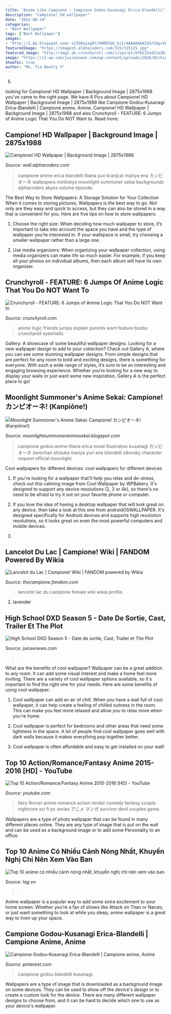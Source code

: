 ```yaml
---
title: "Anime Like Campione : Campione Godou-kusanagi Erica-blandelli"
description: "Campione! hd wallpaper"
date: "2022-08-24"
categories:
- "Best Wallpaper"
tags: ["Best Wallpaper"]
images:
- "http://1.bp.blogspot.com/-i2IO6qiag8Y/UHRDlbO_bzI/AAAAAAAAIXU/CAgvVD0snSk/s1600/campione_090.jpg"
featuredImage: "https://images5.alphacoders.com/315/315125.jpg"
featured_image: "http://img1.ak.crunchyroll.com/i/spire1/0f6225ad21a263b7bea55c2e90f612aa1356463379_full.png"
image: "https://i2.wp.com/juiceenews.com/wp-content/uploads/2020/05/high-school-dxd-season-5-date-de-sortie-cast-trailer-et-the-plot-expliques.jpg?fit=1000%2C562&amp;ssl=1"
ShowToc: true
author: "Ms. Tia Beatty V"
---
```



5.

	

		
looking for Campione! HD Wallpaper | Background Image | 2875x1988 you've came to the right page. We have 8 Pics about Campione! HD Wallpaper | Background Image | 2875x1988 like Campione Godou-Kusanagi Erica-Blandelli | Campione anime, Anime, Campione! HD Wallpaper | Background Image | 2875x1988 and also Crunchyroll - FEATURE: 6 Jumps of Anime Logic That You Do NOT Want to. Read more:
		
    
## Campione! HD Wallpaper | Background Image | 2875x1988

<img loading=lazy src="https://images5.alphacoders.com/315/315125.jpg" onerror="this.onerror=null;this.src='https://tse4.mm.bing.net/th?id=OIP.wuBTpYmOXy5GxhYm7c1XewHaFH&amp;pid=15.1';" alt="Campione! HD Wallpaper | Background Image | 2875x1988">

_Source: wall.alphacoders.com_

>campione anime erica blandelli liliana yuri kranjcar mariya ena カンピオーネ wallpapers minitokyo moonlight summoner sekai backgrounds alphacoders abyss volume episode. 

	

The Best Way to Store Wallpapers: A Storage Solution for Your Collection
When it comes to storing pictures, Wallpapers is the best way to go. Not only are they easy and quick to access, but they can also be stored in a way that is convenient for you. Here are five tips on how to store wallpapers:
1) Choose the right size: When deciding how much wallpaper to store, it’s important to take into account the space you have and the type of wallpaper you’re interested in. If your wallspace is small, try choosing a smaller wallpaper rather than a large one.

2) Use media organizers: When organizing your wallpaper collection, using media organizers can make life so much easier. For example, if you keep all your photos on individual albums, then each album will have its own organizer.

    
## Crunchyroll - FEATURE: 6 Jumps Of Anime Logic That You Do NOT Want To

<img loading=lazy src="http://img1.ak.crunchyroll.com/i/spire1/0f6225ad21a263b7bea55c2e90f612aa1356463379_full.png" onerror="this.onerror=null;this.src='https://tse3.mm.bing.net/th?id=OIP.hUBzB67gqB3LURtbkHr3twHaEE&amp;pid=15.1';" alt="Crunchyroll - FEATURE: 6 Jumps of Anime Logic That You Do NOT Want to">

_Source: crunchyroll.com_

>anime logic friends jumps explain parents want feature boobs crunchyroll eyeshield. 

	

Gallery: A showcase of some beautiful wallpaper designs.
Looking for a new wallpaper design to add to your collection? Check out Gallery A, where you can see some stunning wallpaper designs. From simple designs that are perfect for any room to bold and exciting designs, there is something for everyone. With such a wide range of styles, it’s sure to be an interesting and engaging browsing experience. Whether you’re looking for a new way to display your walls or just want some new inspiration, Gallery A is the perfect place to go!





	
	
    
## Moonlight Summoner&#039;s Anime Sekai: Campione! カンピオーネ! (Kanpiōne!)

<img loading=lazy src="http://1.bp.blogspot.com/-i2IO6qiag8Y/UHRDlbO_bzI/AAAAAAAAIXU/CAgvVD0snSk/s1600/campione_090.jpg" onerror="this.onerror=null;this.src='https://tse2.mm.bing.net/th?id=OIP.nva3y_Lko29OypFTOnWdUgHaFj&amp;pid=15.1';" alt="Moonlight Summoner&#039;s Anime Sekai: Campione! カンピオーネ! (Kanpiōne!)">

_Source: moonlightsummoneranimesekai.blogspot.com_

>campione godou anime liliana erica novel illustration kusanagi カンピオーネ zerochan shizuka mariya yuri ena blandelli sikorsky character request official moonlight. 

	

Cool wallpapers for different devices:
cool wallpapers for different devices 

1. If you're looking for a wallpaper that'll help you relax and de-stress, check out this calming image from Cool Wallpaper by WPBakery. It's designed to support any device resolutions (2, 3 or 4k), so there's no need to be afraid to try it out on your favorite phone or computer.

2. If you love the idea of having a desktop wallpaper that will look great on any device, then take a look at this one from androidOSWALLPAPER. It's designed specifically for Android devices and supports high resolution resolutions, so it looks great on even the most powerful computers and mobile devices.

3.

    
## Lancelot Du Lac | Campione! Wiki | FANDOM Powered By Wikia

<img loading=lazy src="https://vignette.wikia.nocookie.net/thecampione/images/5/59/Lancelot_Du_Lac.jpg/revision/latest?cb=20130724065019" onerror="this.onerror=null;this.src='https://tse1.mm.bing.net/th?id=OIP.soFlJu6VnXECKfgMs7HmWAHaOB&amp;pid=15.1';" alt="Lancelot du Lac | Campione! Wiki | FANDOM powered by Wikia">

_Source: thecampione.fandom.com_

>lancelot lac du campione female wiki wikia profile. 

	

2. lavender 

    
## High School DXD Season 5 - Date De Sortie, Cast, Trailer Et The Plot

<img loading=lazy src="https://i2.wp.com/juiceenews.com/wp-content/uploads/2020/05/high-school-dxd-season-5-date-de-sortie-cast-trailer-et-the-plot-expliques.jpg?fit=1000%2C562&amp;ssl=1" onerror="this.onerror=null;this.src='https://tse1.mm.bing.net/th?id=OIP.0wY3Hq70dxKMO66waPvVWwHaEK&amp;pid=15.1';" alt="High School DXD Season 5 - Date de sortie, Cast, Trailer et The Plot">

_Source: juiceenews.com_

>. 

	

What are the benefits of cool wallpaper?
Wallpaper can be a great addition to any room. It can add some visual interest and make a home feel more inviting. There are a variety of cool wallpaper options available, so it's important to find the right one for your needs. Here are some benefits of using cool wallpaper: 
1. Cool wallpaper can add an air of chill. When you have a wall full of cool wallpaper, it can help create a feeling of chilled outness in the room. This can make you feel more relaxed and allow you to relax more when you're home. 

2. Cool wallpaper is perfect for bedrooms and other areas that need some lightness in the space. A lot of people find cool wallpaper goes well with dark walls because it makes everything pop together better. 

3. Cool wallpaper is often affordable and easy to get installed on your wall!

    
## Top 10 Action/Romance/Fantasy Anime 2015-2016 [HD] - YouTube

<img loading=lazy src="https://i.ytimg.com/vi/zqmzQrHU-3w/maxresdefault.jpg" onerror="this.onerror=null;this.src='https://tse3.mm.bing.net/th?id=OIP.2g5ax05ufkB52DDpj1njqwHaEK&amp;pid=15.1';" alt="Top 10 Action/Romance/Fantasy Anime 2015-2016 [HD] - YouTube">

_Source: youtube.com_

>fairy fencer anime romance action render comedy fantasy couple nightcore sci fi pc series アニメ マンガ survivor devil couples game. 

	



Wallpapers are a type of photo wallpaper that can be found in many different places online. They are any type of image that is put on the wall and can be used as a background image or to add some Personality to an office.

    
## Top 10 Anime Có Nhiều Cảnh Nóng Nhất, Khuyến Nghị Chỉ Nên Xem Vào Ban

<img loading=lazy src="https://image.lag.vn/upload/news/20/08/04/top-anime-co-nhieu-canh-nong-1_KCFG.jpg" onerror="this.onerror=null;this.src='https://tse2.mm.bing.net/th?id=OIP.iaDnBg_WuFDDCQ7lapF--wHaEc&amp;pid=15.1';" alt="Top 10 anime có nhiều cảnh nóng nhất, khuyến nghị chỉ nên xem vào ban">

_Source: lag.vn_

>. 

	

Anime wallpaper is a popular way to add some extra excitement to your home screen. Whether you’re a fan of shows like Attack on Titan or Naruto, or just want something to look at while you sleep, anime wallpaper is a great way to liven up your space.

    
## Campione Godou-Kusanagi Erica-Blandelli | Campione Anime, Anime

<img loading=lazy src="https://i.pinimg.com/736x/68/19/24/681924350299df60cf4808469790f548--kusanagi-art-ideas.jpg" onerror="this.onerror=null;this.src='https://tse1.mm.bing.net/th?id=OIP.DQj0hWm_2K6E7_LS5zUyTQHaLH&amp;pid=15.1';" alt="Campione Godou-Kusanagi Erica-Blandelli | Campione anime, Anime">

_Source: pinterest.com_

>campione godou blandelli kusanagi. 

	

Wallpapers are a type of image that is downloaded as a background image on some devices. They can be used to show off the device's design or to create a custom look for the device. There are many different wallpaper designs to choose from, and it can be hard to decide which one to use as your device's wallpaper.

